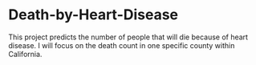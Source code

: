 # Death-by-Heart-Disease
This project predicts the number of people that will die because of heart disease. I will focus on the death count in one specific county within California.
